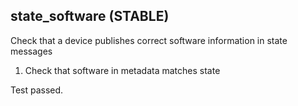 
## state_software (STABLE)

Check that a device publishes correct software information in state messages

1. Check that software in metadata matches state

Test passed.
